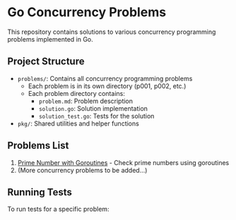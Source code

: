 # Go Concurrency Problems

This repository contains solutions to various concurrency programming problems implemented in Go.

## Project Structure
- `problems/`: Contains all concurrency programming problems
  - Each problem is in its own directory (p001, p002, etc.)
  - Each problem directory contains:
    - `problem.md`: Problem description
    - `solution.go`: Solution implementation
    - `solution_test.go`: Tests for the solution
- `pkg/`: Shared utilities and helper functions

## Problems List
1. [Prime Number with Goroutines](problems/p001_concurrent_prime/problem.md) - Check prime numbers using goroutines
2. (More concurrency problems to be added...)

## Running Tests
To run tests for a specific problem: